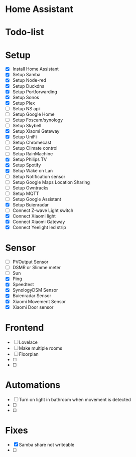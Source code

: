 # Home Assistant



#  Todo-list

#    Setup
- [x] Install Home Assistant
- [x] Setup Samba
- [x] Setup Node-red
- [x] Setup Duckdns
- [x] Setup Portforwarding
- [x] Setup Sonos
- [x] Setup Plex
- [ ] Setup NS api
- [ ] Setup Google Home
- [ ] Setup Foscam/synology 
- [ ] Setup Skybell
- [x] Setup Xiaomi Gateway
- [x] Setup UniFi
- [ ] Setup Chromecast
- [ ] Setup Climate control
- [ ] Setup RainMachine
- [x] Setup Philips TV
- [x] Setup Spotify
- [x] Setup Wake on Lan
- [ ] Setup Notification sensor
- [ ] Setup Google Maps Location Sharing
- [ ] Setup Owntracks
- [ ] Setup MQTT
- [ ] Setup Google Assistant
- [x] Setup Buienradar
- [ ] Connect Z-wave Light switch
- [x] Connect Xiaomi light
- [x] Connect Xiaomi Gateway
- [x] Connect Yeelight led strip

#   Sensor
- [ ] PVOutput Sensor
- [ ] DSMR or Slimme meter
- [ ] Sun
- [x] Ping 
- [x] Speedtest
- [x] SynologyDSM Sensor
- [x] Buienradar Sensor
- [x] Xiaomi Movement Sensor
- [x] Xiaomi Door sensor

#   Frontend
- [ ] Lovelace
- [ ] Make multiple rooms
- [ ] Floorplan
- [ ] 
- [ ]


#   Automations
- [ ] Turn on light in bathroom when movement is detected
- [ ] 
- [ ]

#   Fixes
- [x] Samba share not writeable
- [ ] 

